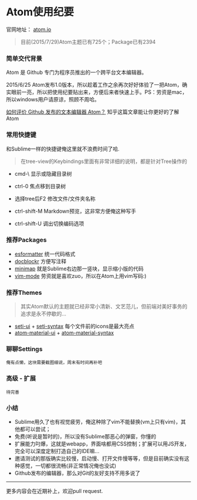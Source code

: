 # Atom使用纪要

官网地址： [atom.io](https://atom.io)

> 目前(2015/7/29)Atom主题已有725个；Package已有2394

### 简单交代背景
  Atom 是 Github 专门为程序员推出的一个跨平台文本编辑器。

  2015/6/25 Atom发布1.0版本，所以趁着工作之余再次好好体验了一把Atom，确实眼前一亮，所以把使用纪要贴出来，方便后来者快速上手。PS：劳资是mac，所以windows用户请原谅，照顾不周哈。

  [如何评价 Github 发布的文本编辑器 Atom？](http://www.zhihu.com/question/22867204) 知乎这篇文章能让你更好的了解Atom

### 常用快捷键
和Sublime一样的快捷键俺这里就不浪费时间了哈.

> 在tree-view的Keybindings里面有非常详细的说明，都是针对Tree操作的
- cmd-\ 显示或隐藏目录树
- ctrl-0 焦点移到目录树
- 选择tree后F2 修改文件/文件夹名称

- ctrl-shift-M Markdown预览，这非常方便俺这种写手
- ctrl-shift-U 调出切换编码选项

### 推荐Packages
- [esformatter](https://atom.io/packages/esformatter) 统一代码格式
- [docblockr](https://atom.io/packages/docblockr) 方便写注释
- [minimap](https://atom.io/packages/minimap) 就是Sublime右边那一竖块，显示缩小版的代码
- [vim-mode](https://atom.io/packages/vim-mode) 劳资就是喜欢zuo，所以在Atom上用vim写码:)

### 推荐Themes
> 其实Atom默认的主题就已经非常小清新、文艺范儿，但前端对美好事务的追求是永不停歇的...

- [seti-ui](https://atom.io/themes/seti-ui) + [seti-syntax](https://atom.io/themes/seti-syntax) 每个文件前的icons是最大亮点
- [atom-material-ui](https://atom.io/themes/atom-material-ui) + [atom-material-syntax](https://atom.io/themes/atom-material-syntax)

### 聊聊Settings
```
俺有点懒，这块需要截图细说，周末有时间再补吧
```

### 高级 - 扩展
```
待完善
```

### 小结
- Sublime用久了也有视觉疲劳，俺这种除了vim不能替换(vm上只有vim)，其他都可以尝试；
- 免费(听说是暂时的)，所以没有Sublime那恶心的弹窗，你懂的
- 扩展能力叼爆，这就是webapp，界面啥都用CSS控制；扩展可以用JS开发，完全可以深度定制打造自己的IDE嘛...
- 邀请测试的那版确实比较慢，启动慢、打开文件慢等等，但是目前确实没有这种感觉，一切都很流畅(非正常情况俺也没试)
- Github发布的编辑器，那么对Git的友好支持不用多说了

---

更多内容会在近期补上，欢迎pull request.
